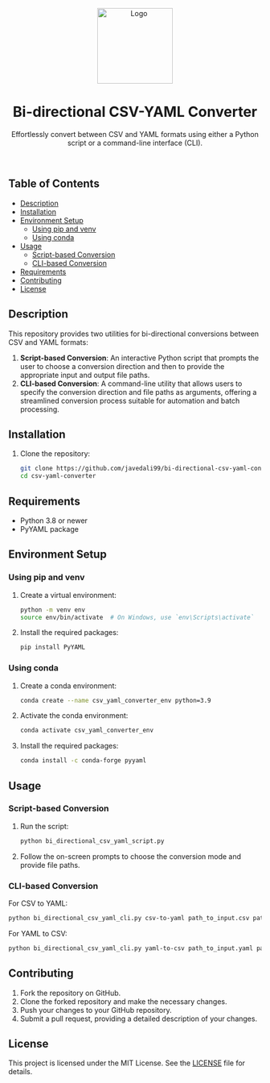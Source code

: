 
<p align="center"><img alt="Logo" src="https://github.com/javedali99/csv-to-yaml-converter/assets/15319503/1b707dad-d76d-4b7c-939b-c4b1a03f9ae4" width=150px></a></p>

<h1 align="center">Bi-directional CSV-YAML Converter</h1>

<p align="center">
Effortlessly convert between CSV and YAML formats using either a Python script or a command-line interface (CLI).

</p>

<br>

## Table of Contents

- [Description](#description)
- [Installation](#installation)
- [Environment Setup](#environment-setup)
  - [Using pip and venv](#using-pip-and-venv)
  - [Using conda](#using-conda)
- [Usage](#usage)
  - [Script-based Conversion](#script-based-conversion)
  - [CLI-based Conversion](#cli-based-conversion)
- [Requirements](#requirements)
- [Contributing](#contributing)
- [License](#license)

## Description

This repository provides two utilities for bi-directional conversions between CSV and YAML formats:

1. **Script-based Conversion**: An interactive Python script that prompts the user to choose a conversion direction and then to provide the appropriate input and output file paths.
2. **CLI-based Conversion**: A command-line utility that allows users to specify the conversion direction and file paths as arguments, offering a streamlined conversion process suitable for automation and batch processing.

## Installation

1. Clone the repository:
   ```bash
   git clone https://github.com/javedali99/bi-directional-csv-yaml-converter.git
   cd csv-yaml-converter
   ```
## Requirements

- Python 3.8 or newer
- PyYAML package

  
## Environment Setup

### Using pip and venv

1. Create a virtual environment:
   ```bash
   python -m venv env
   source env/bin/activate  # On Windows, use `env\Scripts\activate`
   ```

2. Install the required packages:
   ```bash
   pip install PyYAML
   ```

### Using conda

1. Create a conda environment:
   ```bash
   conda create --name csv_yaml_converter_env python=3.9
   ```

2. Activate the conda environment:
   ```bash
   conda activate csv_yaml_converter_env
   ```

3. Install the required packages:
   ```bash
   conda install -c conda-forge pyyaml
   ```

## Usage

### Script-based Conversion

1. Run the script:
   ```bash
   python bi_directional_csv_yaml_script.py
   ```
2. Follow the on-screen prompts to choose the conversion mode and provide file paths.

### CLI-based Conversion

For CSV to YAML:
```bash
python bi_directional_csv_yaml_cli.py csv-to-yaml path_to_input.csv path_to_output.yaml
```

For YAML to CSV:
```bash
python bi_directional_csv_yaml_cli.py yaml-to-csv path_to_input.yaml path_to_output.csv
```


## Contributing

1. Fork the repository on GitHub.
2. Clone the forked repository and make the necessary changes.
3. Push your changes to your GitHub repository.
4. Submit a pull request, providing a detailed description of your changes.

## License

This project is licensed under the MIT License. See the [LICENSE](LICENSE) file for details.

